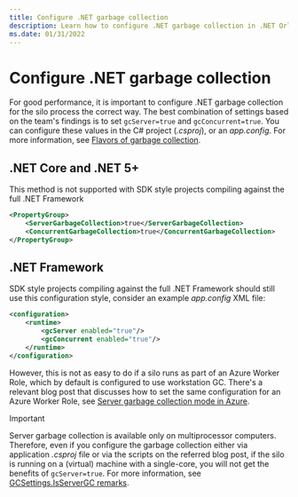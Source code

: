 ```yaml
---
title: Configure .NET garbage collection
description: Learn how to configure .NET garbage collection in .NET Orleans.
ms.date: 01/31/2022
---
```


# Configure .NET garbage collection

For good performance, it is important to configure .NET garbage collection for the silo process the correct way. The best combination of settings based on the team's findings is to set `gcServer=true` and `gcConcurrent=true`. You can configure these values in the C# project (_.csproj_), or an _app.config_. For more information, see [Flavors of garbage collection](../../../core/runtime-config/garbage-collector.md#flavors-of-garbage-collection).

## .NET Core and .NET 5+

This method is not supported with SDK style projects compiling against the full .NET Framework

```xml
<PropertyGroup>
    <ServerGarbageCollection>true</ServerGarbageCollection>
    <ConcurrentGarbageCollection>true</ConcurrentGarbageCollection>
</PropertyGroup>
```

## .NET Framework

SDK style projects compiling against the full .NET Framework should still use this configuration style, consider an example _app.config_ XML file:

``` xml
<configuration>
    <runtime>
        <gcServer enabled="true"/>
        <gcConcurrent enabled="true"/>
    </runtime>
</configuration>
```

However, this is not as easy to do if a silo runs as part of an Azure Worker Role, which by default is configured to use workstation GC. There's a relevant blog post that discusses how to set the same configuration for an Azure Worker Role, see [Server garbage collection mode in Azure](https://blogs.msdn.microsoft.com/cclayton/2014/06/05/server-garbage-collection-mode-in-microsoft-azure).

> [!IMPORTANT]
> Server garbage collection is available only on multiprocessor computers. Therefore, even if you configure the garbage collection either via application _.csproj_ file or via the scripts on the referred blog post, if the silo is running on a (virtual) machine with a single-core, you will not get the benefits of `gcServer=true`. For more information, see [GCSettings.IsServerGC remarks](/dotnet/api/system.runtime.gcsettings.isservergc#remarks).

